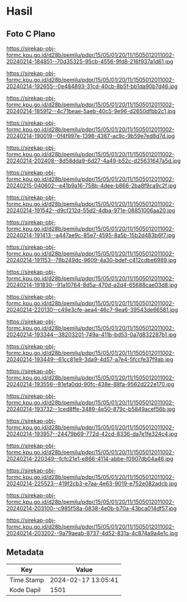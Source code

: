 # Hasil

## Foto C Plano

https://sirekap-obj-formc.kpu.go.id/d28b/pemilu/pdpr/15/05/01/20/11/1505012011002-20240214-184851--70d35325-95cb-4556-9fd8-216f937a1d61.jpg

https://sirekap-obj-formc.kpu.go.id/d28b/pemilu/pdpr/15/05/01/20/11/1505012011002-20240214-192655--0e484893-31cd-40cb-8b5f-bb1da90b7d46.jpg

https://sirekap-obj-formc.kpu.go.id/d28b/pemilu/pdpr/15/05/01/20/11/1505012011002-20240214-185912--4c71beae-5aeb-40c5-9e96-d2650dfbb2c1.jpg

https://sirekap-obj-formc.kpu.go.id/d28b/pemilu/pdpr/15/05/01/20/11/1505012011002-20240214-190019--0f4f997e-1398-4367-ac9c-9b59e7ed8d7d.jpg

https://sirekap-obj-formc.kpu.go.id/d28b/pemilu/pdpr/15/05/01/20/11/1505012011002-20240214-202408--8d58dda9-6d27-4a49-b52c-d25631647a5d.jpg

https://sirekap-obj-formc.kpu.go.id/d28b/pemilu/pdpr/15/05/01/20/11/1505012011002-20240215-040602--e41b9a16-758b-4dee-b866-2ba8f9ca9c2f.jpg

https://sirekap-obj-formc.kpu.go.id/d28b/pemilu/pdpr/15/05/01/20/11/1505012011002-20240214-191542--d9cf212d-55d2-4dba-971e-08851006aa20.jpg

https://sirekap-obj-formc.kpu.go.id/d28b/pemilu/pdpr/15/05/01/20/11/1505012011002-20240214-191413--a447ae9c-85e7-4595-8a5b-15b2d483b6f7.jpg

https://sirekap-obj-formc.kpu.go.id/d28b/pemilu/pdpr/15/05/01/20/11/1505012011002-20240214-191153--78b249dc-9609-4a30-bdef-c412cdbe6989.jpg

https://sirekap-obj-formc.kpu.go.id/d28b/pemilu/pdpr/15/05/01/20/11/1505012011002-20240214-191830--91a10764-8d5a-470d-a2d4-65688cae03d8.jpg

https://sirekap-obj-formc.kpu.go.id/d28b/pemilu/pdpr/15/05/01/20/11/1505012011002-20240214-220130--c49e3cfe-aea4-46c7-9ea6-39543de66581.jpg

https://sirekap-obj-formc.kpu.go.id/d28b/pemilu/pdpr/15/05/01/20/11/1505012011002-20240214-193344--38203201-749a-411b-bd53-0a7d832287b1.jpg

https://sirekap-obj-formc.kpu.go.id/d28b/pemilu/pdpr/15/05/01/20/11/1505012011002-20240214-193449--61cc81e9-3da9-4d57-a7e4-5fccfe37f9ab.jpg

https://sirekap-obj-formc.kpu.go.id/d28b/pemilu/pdpr/15/05/01/20/11/1505012011002-20240214-193556--81efa0dd-90fc-438e-88fa-9562d222e170.jpg

https://sirekap-obj-formc.kpu.go.id/d28b/pemilu/pdpr/15/05/01/20/11/1505012011002-20240214-193732--1ced8ffe-3489-4e50-879c-b5849acef56b.jpg

https://sirekap-obj-formc.kpu.go.id/d28b/pemilu/pdpr/15/05/01/20/11/1505012011002-20240214-193957--24479b69-772d-42cd-8336-da7e1fe324c4.jpg

https://sirekap-obj-formc.kpu.go.id/d28b/pemilu/pdpr/15/05/01/20/11/1505012011002-20240214-220349--fcfc21e1-e866-4114-abbe-f0907db04a46.jpg

https://sirekap-obj-formc.kpu.go.id/d28b/pemilu/pdpr/15/05/01/20/11/1505012011002-20240214-225523--419f2cb3-e7aa-4e63-9019-e752e082adcb.jpg

https://sirekap-obj-formc.kpu.go.id/d28b/pemilu/pdpr/15/05/01/20/11/1505012011002-20240214-203100--c985f58a-0838-4e0b-b70a-43bca014df57.jpg

https://sirekap-obj-formc.kpu.go.id/d28b/pemilu/pdpr/15/05/01/20/11/1505012011002-20240214-203202--9a79aeab-8737-4d52-831a-4c874a9a4e1c.jpg


## Metadata

| Key        | Value               |
| ---------- | ------------------- |
| Time Stamp | 2024-02-17 13:05:41 |
| Kode Dapil | 1501                |



